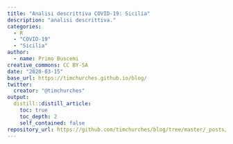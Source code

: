 ```yaml
---
title: "Analisi descrittiva COVID-19: Sicilia"
description: "analisi descrittiva."
categories:
  - R
  - "COVID-19"
  - "Sicilia"
author:
  - name: Primo Buscemi
creative_commons: CC BY-SA
date: "2020-03-15"
base_url: https://timchurches.github.io/blog/
twitter:
  creator: "@timchurches"
output:
  distill::distill_article:
    toc: true
    toc_depth: 2
    self_contained: false
repository_url: https://github.com/timchurches/blog/tree/master/_posts/2020-02-18-analysing-covid-19-2019-ncov-outbreak-data-with-r-part-1
---
```












